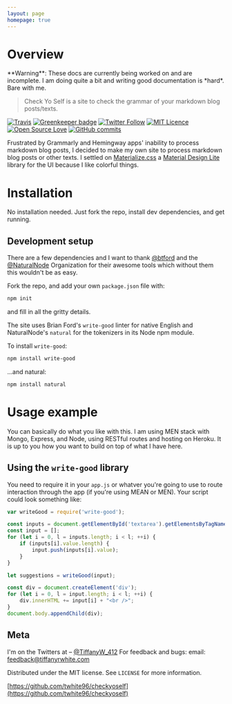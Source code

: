 ```yaml
---
layout: page
homepage: true
---
```


# Overview

<div class="alert alert-warning" markdown="1">
**Warning**: These docs are currently being worked on and are incomplete. I am doing quite a bit and writing good documentation is *hard*. Bare with me.
</div>

> Check Yo Self is  a site to check the grammar of your markdown blog posts/texts.

[![Travis](https://img.shields.io/travis/twhite96/checkyoself.svg)](https://travis-ci.org/twhite96/checkyoself)
[![Greenkeeper badge](https://badges.greenkeeper.io/twhite96/checkyoself.svg)](https://greenkeeper.io/)
[![Twitter Follow](https://img.shields.io/twitter/follow/TiffanyW_412.svg?style=social&label=Follow)](https://twitter.com/TiffanyW_412)
[![MIT Licence](https://badges.frapsoft.com/os/mit/mit.svg?v=103)](https://opensource.org/licenses/mit-license.php)
[![Open Source Love](https://badges.frapsoft.com/os/v1/open-source.svg?v=103)](https://github.com/ellerbrock/open-source-badges/)
[![GitHub commits](https://img.shields.io/github/commits-since/twhite96/checkyoself/0.0.2.svg?maxAge=2592000)](https://github.com/twhite96/checkyoself)

Frustrated by Grammarly and Hemingway apps' inability to process markdown blog posts, I decided to make my own site to process markdown blog posts or other texts. I settled on [Materialize.css](http://materializecss.com/) a [Material Design Lite](https://getmdl.io/index.html) library for the UI because I like colorful things.

# Installation

No installation needed. Just fork the repo, install dev dependencies, and get running.


## Development setup

There are a few dependencies and I want to thank [@btford](https://github.com/btford) and the [@NaturalNode](https://github.com/NaturalNode) Organization for their awesome tools which without them this wouldn't be as easy.

Fork the repo, and add your own `package.json` file with:

```bash
npm init
```
and fill in all the gritty details.

The site uses Brian Ford's `write-good` linter for native English and NaturalNode's `natural` for the tokenizers in its Node npm module.

To install `write-good`:

```bash
npm install write-good
```
...and natural:

```bash
npm install natural
```

# Usage example

You can basically do what you like with this. I am using MEN stack with Mongo, Express, and Node, using RESTful routes and hosting on Heroku. It is up to you how you want to build on top of what I have here.

## Using the `write-good` library

You need to require it in your `app.js` or whatver you're going to use to route interaction through the app (if you're using MEAN or MEN). Your script could look something like:

```javascript
var writeGood = require('write-good');

const inputs = document.getElementById('textarea').getElementsByTagName('input');
const input = [];
for (let i = 0, l = inputs.length; i < l; ++i) {
    if (inputs[i].value.length) {
        input.push(inputs[i].value);
    }
}

let suggestions = writeGood(input);

const div = document.createElement('div');
for (let i = 0, l = input.length; i < l; ++i) {
    div.innerHTML += input[i] + "<br />";
}
document.body.appendChild(div);
```

## Meta

I'm on the Twitters at  – [@TiffanyW_412](https://twitter.com/TiffanyW_412)  For feedback and bugs:
email: <feedback@tiffanyrwhite.com>

Distributed under the MIT license. See ``LICENSE`` for more information.

[https://github.com/twhite96/checkyoself](https://github.com/twhite96/checkyoself)
